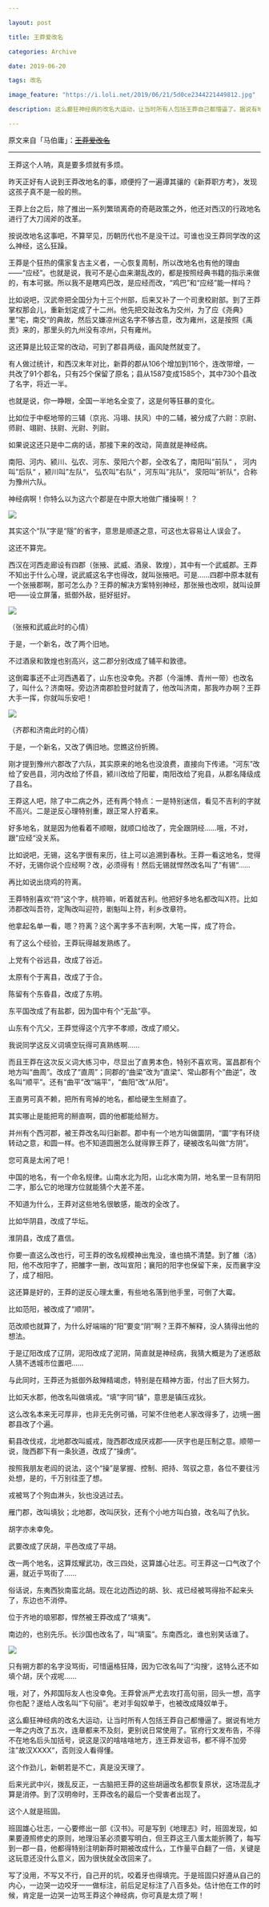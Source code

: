 ```yaml
---

layout: post

title: 王莽爱改名

categories: Archive

date: 2019-06-20

tags: 改名

image_feature: "https://i.loli.net/2019/06/21/5d0ce2344221449812.jpg"

description: 这么癫狂神经病的改名大运动，让当时所有人包括王莽自己都懵逼了。据说有地方一年之内改了五次，连章都来不及刻，更别说日常使用了。官府行文发布告，不得不在地名后头加括号，说这是汉的啥啥啥地方，连王莽发诏书，都不得不加旁注”故汉XXXX“，否则没人看得懂。

---
```


原文来自「马伯庸」：~~[王莽爱改名](https://mp.weixin.qq.com/s/1j2Wz0RqOMabcsdZls8qPA)~~

---

王莽这个人呐，真是要多烦就有多烦。

昨天正好有人说到王莽改地名的事，顺便捋了一遍谭其骧的《新莽职方考》，发现这孩子真不是一般的熊。

王莽上台之后，除了推出一系列繁琐离奇的奇葩政策之外，他还对西汉的行政地名进行了大刀阔斧的改革。

按说改地名这事吧，不算罕见，历朝历代也不是没干过。可谁也没王莽同学改的这么神经，这么狂躁。

王莽是个狂热的儒家复古主义者，一心恢复周制，所以改地名也有他的理由——“应经”。也就是说，我可不是心血来潮乱改的，都是按照经典书籍的指示来做的，有本可据。所以我不是瞎鸡巴改，是应经而改，“鸡巴”和“应经”能一样吗？

比如说吧，汉武帝把全国分为十三个州部，后来又补了一个司隶校尉部。到了王莽掌权那会儿，重新划定成了十二州。他先把交趾改名为交州，为了应《尧典》里”宅，南交“的典故，然后又嫌凉州这名字不够古意，改为雍州，这是按照《禹贡》来的，那里头的九州没有凉州，只有雍州。

这还算是比较正常的改动，可到了郡县两级，画风陡然就变了。

有人做过统计，和西汉末年对比，新莽的郡从106个增加到116个，连改带增，一共改了91个郡名，只有25个保留了原名；县从1587变成1585个，其中730个县改了名字，将近一半。

也就是说，你一睁眼，全国一半地名全变了，这是何等狂暴的变化。

比如位于中枢地带的三辅（京兆、冯翊、扶风）中的二辅，被分成了六尉：京尉、师尉、翊尉、扶尉、光尉、列尉。

如果说这还只是中二病的话，那接下来的改动，简直就是神经病。

南阳、河内、颍川、弘农、河东、荥阳六个郡，全改名了，南阳叫”前队“ ， 河内叫”后队“ ，颍川叫”左队“， 弘农叫”右队“ ，河东叫”兆队“， 荥阳叫”祈队“，合称为豫州六队。

神经病啊！你特么以为这六个郡是在中原大地做广播操啊！？

![](https://i.loli.net/2019/06/21/5d0ce21b451d934697.jpg)

其实这个“队”字是“隧”的省字，意思是顺遂之意，可这也太容易让人误会了。

这还不算完。

西汉在河西走廊设有四郡（张掖、武威、酒泉、敦煌），其中有一个武威郡。王莽不知出于什么心理，说武威这名字也得改，就叫张掖吧。可是……四郡中原本就有一个张掖郡啊，那可怎么办？王莽的解决方案特别神经，那张掖也改呗，就叫设屏吧——设立屏藩，抵御外敌，挺好挺好。

![](https://i.loli.net/2019/06/21/5d0ce221b2f5a33224.jpg)

<figcaption>（张掖和武威此时的心情）</figcaption>

于是，一个新名，改了两个旧地。

不过酒泉和敦煌也别高兴，这二郡分别改成了辅平和敦德。

这倒霉事还不止河西遇着了，山东也没幸免。齐郡（今淄博、青州一带）也改名了，叫什么？济南呀。旁边济南郡脸登时就青了，他改叫济南，那我咋办啊？王莽大手一挥，你就叫乐安吧！

![](https://i.loli.net/2019/06/21/5d0ce226359ea67280.jpg)

<figcaption>（齐郡和济南此时的心情）</figcaption>

于是，一个新名，又改了俩旧地。您瞧这份折腾。

刚才提到豫州六郡改了六队，其实原来的地名也没浪费，直接向下传递。“河东”改给了安邑县，河内改给了怀县，颍川改给了阳翟，南阳改给了宛县，从郡名降级成了县名。

王莽这人吧，除了中二病之外，还有两个特点：一是特别迷信，看见不吉利的字就不高兴。二是逆反心理特别重，跟正常人拧着来。

好多地名，就是因为他看着不顺眼，就顺口给改了，完全跟阴经……哦，不对，跟”应经“没关系。

比如说吧，无锡，这名字很有来历，往上可以追溯到春秋。王莽一看这地名，觉得不好，无锡你说个应经啊？改，必须得有！然后无锡就悍然改名叫了”有锡“……

再比如说出烧鸡的符离。

王莽特别喜欢“符”这个字，桃符嘛，听着就吉利。他把好多地名都改叫X符。比如沛郡改叫吾符，定陶改叫迎符，剧魁叫上符，利乡改章符。

他拿起名单一看，嗯？符离？这个离字多不吉利啊，大笔一挥，成了符合。

有了这么个经验，王莽玩得越发熟练了。

上党有个谷远县，改成了谷近。

太原有个于离县，改成了于合。

陈留有个东昏县，改成了东明。

东平国改成了有盐郡，因为国中有个“无盐”亭。

山东有个亢父，王莽觉得这个亢字不孝顺，改成了顺父。

我说同学这反义词填空玩得可真熟练啊……

而且王莽在这次反义词大练习中，尽显出了直男本色，特别不喜欢弯。富昌郡有个地方叫“曲周”。改成了“直周”；同郡的“曲梁”改为“直梁“、常山郡有个”曲逆”，改名叫“顺平”。还有“曲平”改“端平”，“曲阳”改“从阳”。

王直男可真不赖，把所有弯掉的地名，都给硬生生掰直了。

其实哪止是能把弯的掰直啊，圆的他都能给掰方。

并州有个西河郡，被王莽改名叫归新郡。郡中有一个地方叫做圜阴，“圜”字有环绕转动之意，和圆一样。也不知道圆圈怎么就得罪王莽了，硬被改名叫做“方阴”。

您可真是太闲了吧！

中国的地名，有一个命名规律。山南水北为阳，山北水南为阴，地名里一旦有阴阳二字，那么它的地理方位就能猜个大差不差。

不知道为什么，王莽对这些地名很敏感，能改的全改了。

比如华阴县，改成了华坛。

淮阴县，改成了嘉信。

你要一直这么改也行，可王莽的改名规模神出鬼没，谁也搞不清楚。到了雒（洛）阳，他不改阳字了，把雒字一删，改叫宣阳；襄阳的阳字也保留下来，反而襄字没了，成了相阳。

这还算是好的，王莽的逆反心理太重，有些地名落到他手里，可倒了大霉。

比如范阳，被改成了“顺阴”。

范改顺也就算了，为什么好端端的“阳”要变“阴”啊？王莽不解释，没人猜得出他的想法。

于是辽阳改成了辽阴，泥阳改成了泥阴，简直就是神经病，我猜大概是为了迷惑敌人猜不透城市位置吧……

与此同时，王莽还为抵御外敌殚精竭虑，特别是在精神方面，付出了巨大努力。

比如天水郡，他改名叫做填戎。“填”字同“镇”，意思是镇压戎狄。

这么改名本来无可厚非，也非无先例可循，可架不住他老人家改得多了，边境一圈郡县改了个遍。

蓟县改伐戎，北地郡改叫威戎，陇西郡改成厌戎郡——厌字也是压制之意。顺带一说，陇西郡下有一条狄道，改成了“操虏”。

按照我朋友老阎的说法，这个“操”是掌握、控制、把持、驾驭之意，各位不要往污处想，是的，千万别往歪了想。

戎被骂了个狗血淋头，狄也没逃过去。

雁门郡，改叫填狄；北地郡，改叫厌狄，还有个小地方叫白狼，改名叫了仇狄。

胡字亦未幸免。

武要改成了厌胡，平邑改成了平胡。

改一两个地名，这算炫耀武功，改三四处，这算雄心壮志。可王莽这一口气改了个遍，就近乎骂街了……

俗话说，东夷西狄南蛮北胡。现在北边西边的胡、狄、戎已经被骂得抬不起来头了，东边也不消停。

位于齐地的琅邪郡，悍然被王莽改成了“填夷”。

南边的，也别先乐。长沙国也改名了，叫“填蛮”。东南西北，谁也别笑话谁了。

![](https://i.loli.net/2019/06/21/5d0ce2344221449812.jpg)

只有朔方郡的名字没骂街，可惜逼格狂降，因为它改名叫了“沟搜‘，这特么还不如填个胡，厌个戎呢……

哦，对了，外邦国际友人也没幸免。王莽曾派严尤去攻打高句丽，回头一想，高字你也配？遂给人改名叫“下句丽”。老对手匈奴单于，也被改成降奴单于。

这么癫狂神经病的改名大运动，让当时所有人包括王莽自己都懵逼了。据说有地方一年之内改了五次，连章都来不及刻，更别说日常使用了。官府行文发布告，不得不在地名后头加括号，说这是汉的啥啥啥地方，连王莽发诏书，都不得不加旁注”故汉XXXX“，否则没人看得懂。

这个作劲儿，新朝若是不亡，真是没天理了。

后来光武中兴，拨乱反正，一古脑把王莽的这些胡逼改名都恢复原状，这场混乱才算是消停。到了汉明帝时，王莽改名的最后一个受害者出现了。

这个人就是班固。

班固雄心壮志，一心要修出一部《汉书》。可是写到《地理志》时，班固发现，如果要遵照修史的原则，地理沿革必须要写明白，但王莽这王八蛋太能折腾了，每写到一郡一县，他都得特别注明新莽时期被改成什么，工作量平白翻了一倍，关键是这玩意还没什么意义，因为很快就全改回来了。

写了没用，不写又不行，自己开的坑，咬着牙也得填完。于是班固只好遵从自己的内心，一边哭一边咬牙一一做标注，前后足足标注了八百多处。估计他在工作的时候，肯定是一边哭一边骂王莽这个神经病，你可真是太烦了啊！
